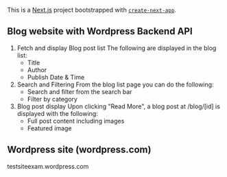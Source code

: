 This is a [Next.js](https://nextjs.org) project bootstrapped with [`create-next-app`](https://nextjs.org/docs/app/api-reference/cli/create-next-app).

## Blog website with Wordpress Backend API

1. Fetch and display Blog post list
    The following are displayed in the blog list:
    - Title
    - Author
    - Publish Date & Time 
2. Search and Filtering
    From the blog list page you can do the following:
    - Search and filter from the search bar
    - Filter by category
3. Blog post display
    Upon clicking "Read More", a blog post at /blog/[id] is displayed with the following:
    - Full post content including images
    - Featured image

## Wordpress site (wordpress.com)

testsiteexam.wordpress.com
